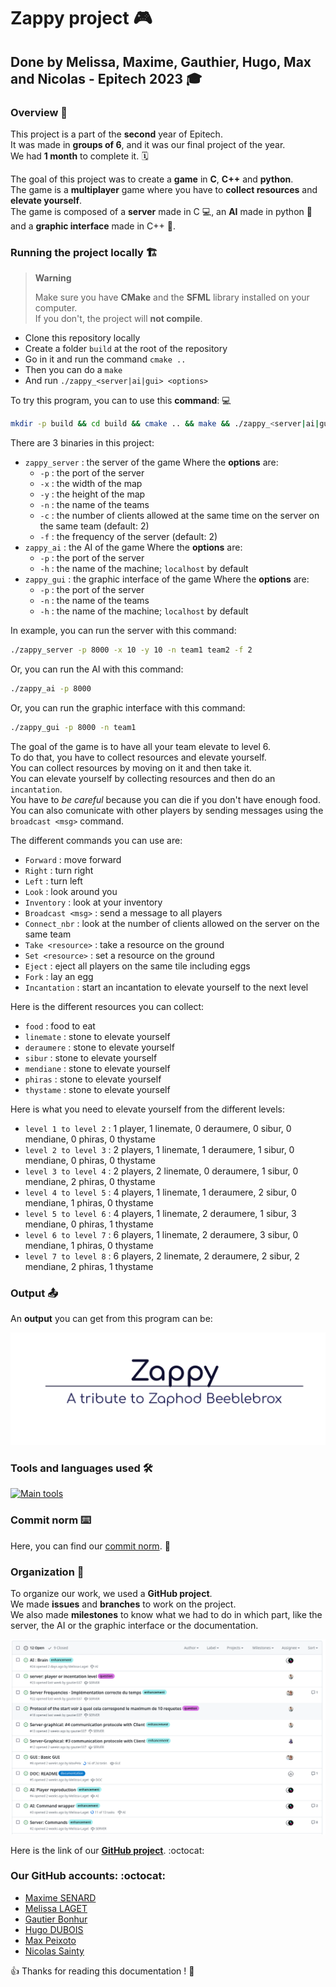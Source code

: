 # Zappy project :video_game:

## Done by Melissa, Maxime, Gauthier, Hugo, Max and Nicolas - Epitech 2023 :mortar_board:

### Overview :eyes:

This project is a part of the **second** year of Epitech. <br>
It was made in **groups of 6**, and it was our final project of the year. <br>
We had **1 month** to complete it. :spiral_calendar: <br>

The goal of this project was to create a **game** in **C**, **C++** and **python**. <br>
The game is a **multiplayer** game where you have to **collect resources** and **elevate yourself**. <br>
The game is composed of a **server** made in C :computer:, an **AI** made in python :robot: and a **graphic interface** made in C++ :art:. <br>

[//]: # (Talk about the features of the game)
[//]: # (Talke about the architecture of the project)

### Running the project locally :building_construction:

> **Warning**
>
> Make sure you have **CMake** and the **SFML** library installed on your computer.
> <br>
> If you don't, the project will **not compile**. <br>

* Clone this repository locally
* Create a folder `build` at the root of the repository
* Go in it and run the command `cmake ..`
* Then you can do a `make`
* And run `./zappy_<server|ai|gui> <options>`

[//]: # (Put the different commands to run the project)

To try this program, you can to use this **command**: :computer: <br>

```bash
mkdir -p build && cd build && cmake .. && make && ./zappy_<server|ai|gui> <options>
```

There are 3 binaries in this project: <br>
- `zappy_server` : the server of the game
Where the **options** are:
  - `-p` : the port of the server
  - `-x` : the width of the map
  - `-y` : the height of the map
  - `-n` : the name of the teams
  - `-c` : the number of clients allowed at the same time on the server on the same team (default: 2)
  - `-f` : the frequency of the server (default: 2)
- `zappy_ai` : the AI of the game
Where the **options** are:
  - `-p` : the port of the server
  - `-h` : the name of the machine; `localhost` by default
- `zappy_gui` : the graphic interface of the game
Where the **options** are:
  - `-p` : the port of the server
  - `-n` : the name of the teams
  - `-h` : the name of the machine; `localhost` by default

In example, you can run the server with this command: <br>
```bash
./zappy_server -p 8000 -x 10 -y 10 -n team1 team2 -f 2
```

Or, you can run the AI with this command: <br>
```bash
./zappy_ai -p 8000
```

Or, you can run the graphic interface with this command: <br>
```bash
./zappy_gui -p 8000 -n team1
```

The goal of the game is to have all your team elevate to level 6. <br>
To do that, you have to collect resources and elevate yourself. <br>
You can collect resources by moving on it and then take it. <br>
You can elevate yourself by collecting resources and then do an `incantation`. <br>
You have to *be careful* because you can die if you don't have enough food. <br>
You can also comunicate with other players by sending messages using the `broadcast <msg>` command. <br>

The different commands you can use are: <br>
- `Forward` : move forward
- `Right` : turn right
- `Left` : turn left
- `Look` : look around you
- `Inventory` : look at your inventory
- `Broadcast <msg>` : send a message to all players
- `Connect_nbr` : look at the number of clients allowed on the server on the same team
- `Take <resource>` : take a resource on the ground
- `Set <resource>` : set a resource on the ground
- `Eject` : eject all players on the same tile including eggs
- `Fork` : lay an egg
- `Incantation` : start an incantation to elevate yourself to the next level

[//]: # (Put the different output of the commands)

Here is the different resources you can collect: <br>
- `food` : food to eat
- `linemate` : stone to elevate yourself
- `deraumere` : stone to elevate yourself
- `sibur` : stone to elevate yourself
- `mendiane` : stone to elevate yourself
- `phiras` : stone to elevate yourself
- `thystame` : stone to elevate yourself


Here is what you need to elevate yourself from the different levels: <br>
- `level 1 to level 2` : 1 player, 1 linemate, 0 deraumere, 0 sibur, 0 mendiane, 0 phiras, 0 thystame
- `level 2 to level 3` : 2 players, 1 linemate, 1 deraumere, 1 sibur, 0 mendiane, 0 phiras, 0 thystame
- `level 3 to level 4` : 2 players, 2 linemate, 0 deraumere, 1 sibur, 0 mendiane, 2 phiras, 0 thystame
- `level 4 to level 5` : 4 players, 1 linemate, 1 deraumere, 2 sibur, 0 mendiane, 1 phiras, 0 thystame
- `level 5 to level 6` : 4 players, 1 linemate, 2 deraumere, 1 sibur, 3 mendiane, 0 phiras, 1 thystame
- `level 6 to level 7` : 6 players, 1 linemate, 2 deraumere, 3 sibur, 0 mendiane, 1 phiras, 0 thystame
- `level 7 to level 8` : 6 players, 2 linemate, 2 deraumere, 2 sibur, 2 mendiane, 2 phiras, 1 thystame

### Output :outbox_tray:

An **output** you can get from this program can be:

![gameplay.png](assets/screenshot_game.png)

[//]: # (Put screenshots of the game)

### Tools and languages used :hammer_and_wrench:

[![Main tools](https://skillicons.dev/icons?i=c,cpp,python,unity,cmake,idea,vscode,github,md&perline=9)](https://github.com/tandpfun/skill-icons)

### Commit norm :keyboard:

Here, you can find our [commit norm](doc/COMMIT.md). :memo:

### Organization :file_folder:
To organize our work, we used a **GitHub project**. <br>
We made **issues** and **branches** to work on the project. <br>
We also made **milestones** to know what we had to do in which part, like the server, the AI or the graphic interface or the documentation. <br>

![Issues](assets/screenshot_issues.png)

Here is the link of our [**GitHub project**](https://github.com/orgs/EpitechPromo2026/projects/727). :octocat:

### Our GitHub accounts: :octocat:

* [Maxime SENARD](https://github.com/RedCommand)
* [Melissa LAGET](https://github.com/Ackfire)
* [Gautier Bonhur](https://github.com/gautier337)
* [Hugo DUBOIS](https://github.com/Hugo-code-dev)
* [Max Peixoto](https://github.com/MaxPeix)
* [Nicolas Sainty](https://github.com/nicolas-sainty)

:+1: Thanks for reading this documentation ! :page_facing_up:
